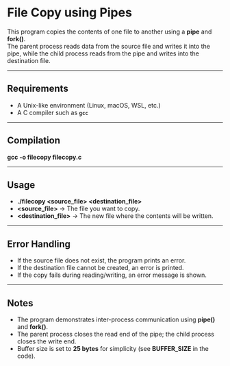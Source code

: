 # File Copy using Pipes
This program copies the contents of one file to another using a **pipe** and **fork()**.  
The parent process reads data from the source file and writes it into the pipe, while the child process reads from the pipe and writes into the destination file.

---

## Requirements

- A Unix-like environment (Linux, macOS, WSL, etc.)
- A C compiler such as **`gcc`**

---

## Compilation
**gcc -o filecopy filecopy.c**

---

## Usage

- **./filecopy <source_file> <destination_file>**
- **<source_file>** → The file you want to copy.
- **<destination_file>** → The new file where the contents will be written.

---

## Error Handling

- If the source file does not exist, the program prints an error.
- If the destination file cannot be created, an error is printed.
- If the copy fails during reading/writing, an error message is shown.

---

## Notes

- The program demonstrates inter-process communication using **pipe()** and **fork()**.
- The parent process closes the read end of the pipe; the child process closes the write end.
- Buffer size is set to **25 bytes** for simplicity (see **BUFFER_SIZE** in the code).